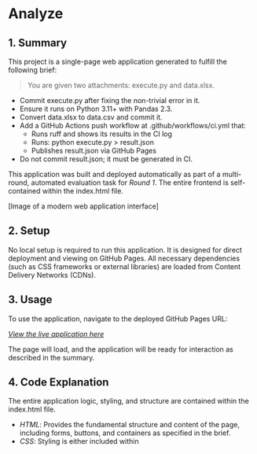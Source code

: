 # Analyze

## 1. Summary

This project is a single-page web application generated to fulfill the following brief:

> You are given two attachments: execute.py and data.xlsx.

- Commit execute.py after fixing the non-trivial error in it.
- Ensure it runs on Python 3.11+ with Pandas 2.3.
- Convert data.xlsx to data.csv and commit it.
- Add a GitHub Actions push workflow at .github/workflows/ci.yml that:
  - Runs ruff and shows its results in the CI log
  - Runs: python execute.py > result.json
  - Publishes result.json via GitHub Pages
- Do not commit result.json; it must be generated in CI.

This application was built and deployed automatically as part of a multi-round, automated evaluation task for *Round 1*. The entire frontend is self-contained within the index.html file.

[Image of a modern web application interface]

## 2. Setup

No local setup is required to run this application. It is designed for direct deployment and viewing on GitHub Pages. All necessary dependencies (such as CSS frameworks or external libraries) are loaded from Content Delivery Networks (CDNs).

## 3. Usage

To use the application, navigate to the deployed GitHub Pages URL:

[*View the live application here*](https://22f3000510.github.io/Analyze/)

The page will load, and the application will be ready for interaction as described in the summary.

## 4. Code Explanation

The entire application logic, styling, and structure are contained within the index.html file.

-   *HTML*: Provides the fundamental structure and content of the page, including forms, buttons, and containers as specified in the brief.
-   *CSS*: Styling is either included within <style> tags or loaded from a CDN (e.g., Bootstrap) as required.
-   *JavaScript*: All dynamic functionality, including event handling (e.g., button clicks, user input) and API interactions (fetch calls), is handled by plain JavaScript embedded within <script> tags.

The code was generated by an LLM to specifically address the project requirements and pass a series of automated checks.

## 5. License

This project is licensed under the *MIT License*. The full license text is available in the [LICENSE](LICENSE) file in this repository.

